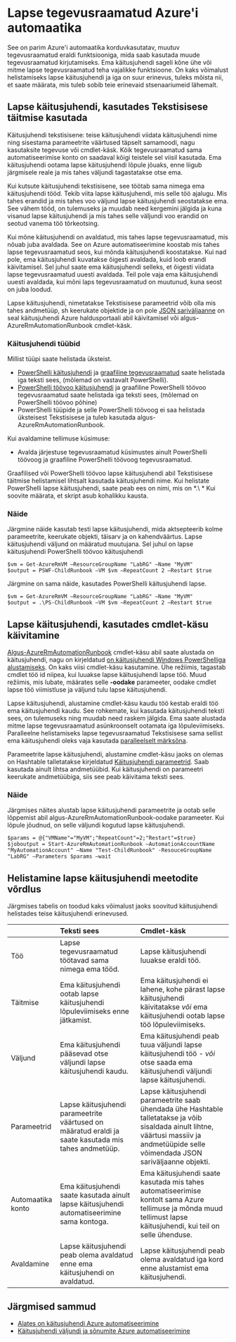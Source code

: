 <properties 
   pageTitle="Lapse tegevusraamatud Azure'i automaatika | Microsoft Azure'i"
   description="Kirjeldatakse neid erinevaid viise Azure'i automaatika lisamine käitusjuhendi alates teise käitusjuhendi ja nende vahel teabe jagamine."
   services="automation"
   documentationCenter=""
   authors="mgoedtel"
   manager="jwhit"
   editor="tysonn" />
<tags 
   ms.service="automation"
   ms.devlang="na"
   ms.topic="article"
   ms.tgt_pltfrm="na"
   ms.workload="infrastructure-services"
   ms.date="08/17/2016"
   ms.author="magoedte;bwren" />

# <a name="child-runbooks-in-azure-automation"></a>Lapse tegevusraamatud Azure'i automaatika

See on parim Azure'i automaatika korduvkasutatav, muutuv tegevusraamatud eraldi funktsiooniga, mida saab kasutada muude tegevusraamatud kirjutamiseks. Ema käitusjuhendi sageli kõne ühe või mitme lapse tegevusraamatud teha vajalikke funktsioone. On kaks võimalust helistamiseks lapse käitusjuhendi ja iga on suur erinevus, tuleks mõista nii, et saate määrata, mis tuleb sobib teie erinevaid stsenaariumeid lähemalt.

##  <a name="invoking-a-child-runbook-using-inline-execution"></a>Lapse käitusjuhendi, kasutades Tekstisisese täitmise kasutada

Käitusjuhendi tekstisisene: teise käitusjuhendi viidata käitusjuhendi nime ning sisestama parameetrite väärtused täpselt samamoodi, nagu kasutaksite tegevuse või cmdlet-käsk.  Kõik tegevusraamatud sama automatiseerimise konto on saadaval kõigi teistele sel viisil kasutada. Ema käitusjuhendi ootama lapse käitusjuhendi lõpule jõuaks, enne liigub järgmisele reale ja mis tahes väljundi tagastatakse otse ema.

Kui kutsute käitusjuhendi tekstisisene, see töötab sama nimega ema käitusjuhendi tööd. Tekib viita lapse käitusjuhendi, mis selle töö ajalugu. Mis tahes erandid ja mis tahes voo väljund lapse käitusjuhendi seostatakse ema. See vähem tööd, on tulemuseks ja muudab need kergemini jälgida ja kuna visanud lapse käitusjuhendi ja mis tahes selle väljundi voo erandid on seotud vanema töö tõrkeotsing.

Kui mõne käitusjuhendi on avaldatud, mis tahes lapse tegevusraamatud, mis nõuab juba avaldada. See on Azure automatiseerimine koostab mis tahes lapse tegevusraamatud seos, kui mõnda käitusjuhendi koostatakse. Kui nad pole, ema käitusjuhendi kuvatakse õigesti avaldada, kuid loob erandi käivitamisel. Sel juhul saate ema käitusjuhendi selleks, et õigesti viidata lapse tegevusraamatud uuesti avaldada. Teil pole vaja ema käitusjuhendi uuesti avaldada, kui mõni laps tegevusraamatud on muutunud, kuna seost on juba loodud.

Lapse käitusjuhendi, nimetatakse Tekstisisese parameetrid võib olla mis tahes andmetüüp, sh keerukate objektide ja on pole [JSON sariväljaanne](automation-starting-a-runbook.md#runbook-parameters) on seal käitusjuhendi Azure haldusportaali abil käivitamisel või algus-AzureRmAutomationRunbook cmdlet-käsk.


### <a name="runbook-types"></a>Käitusjuhendi tüübid

Millist tüüpi saate helistada üksteist.

- [PowerShelli käitusjuhendi](automation-runbook-types.md#powershell-runbooks) ja [graafiline tegevusraamatud](automation-runbook-types.md#graphical-runbooks) saate helistada iga teksti sees, (mõlemad on vastavalt PowerShelli).
- [PowerShelli töövoo käitusjuhendi](automation-runbook-types.md#powershell-workflow-runbooks) ja graafiline PowerShelli töövoo tegevusraamatud saate helistada iga teksti sees, (mõlemad on PowerShelli töövoo põhine)
- PowerShelli tüüpide ja selle PowerShelli töövoog ei saa helistada üksteisest Tekstisisese ja tuleb kasutada algus-AzureRmAutomationRunbook.
    
Kui avaldamine tellimuse küsimuse:

- Avalda järjestuse tegevusraamatud küsimustes ainult PowerShelli töövoog ja graafiline PowerShelli töövoog tegevusraamatud.


Graafilised või PowerShelli töövoo lapse käitusjuhendi abil Tekstisisese täitmise helistamisel lihtsalt kasutada käitusjuhendi nime.  Kui helistate PowerShelli lapse käitusjuhendi, saate peab ees on nimi, mis on *.\\ * Kui soovite määrata, et skript asub kohalikku kausta. 

### <a name="example"></a>Näide

Järgmine näide kasutab testi lapse käitusjuhendi, mida aktsepteerib kolme parameetrite, keerukate objekti, täisarv ja on kahendväärtus. Lapse käitusjuhendi väljund on määratud muutujana.  Sel juhul on lapse käitusjuhendi PowerShelli töövoo käitusjuhendi

    $vm = Get-AzureRmVM –ResourceGroupName "LabRG" –Name "MyVM"
    $output = PSWF-ChildRunbook –VM $vm –RepeatCount 2 –Restart $true

Järgmine on sama näide, kasutades PowerShelli käitusjuhendi lapse.

    $vm = Get-AzureRmVM –ResourceGroupName "LabRG" –Name "MyVM"
    $output = .\PS-ChildRunbook –VM $vm –RepeatCount 2 –Restart $true



##  <a name="starting-a-child-runbook-using-cmdlet"></a>Lapse käitusjuhendi, kasutades cmdlet-käsu käivitamine

[Algus-AzureRmAutomationRunbook](https://msdn.microsoft.com/library/mt603661.aspx) cmdlet-käsu abil saate alustada on käitusjuhendi, nagu on kirjeldatud [on käitusjuhendi Windows PowerShelliga alustamiseks](../automation-starting-a-runbook.md#starting-a-runbook-with-windows-powershell). On kaks viisi cmdlet-käsu kasutamine.  Ühe režiimis, tagastab cmdlet töö id niipea, kui luuakse lapse käitusjuhendi lapse töö.  Muud režiimis, mis lubate, määrates selle **-oodake** parameeter, oodake cmdlet lapse töö viimistluse ja väljund tulu lapse käitusjuhendi.

Lapse käitusjuhendi, alustamine cmdlet-käsu kaudu töö kestab eraldi töö ema käitusjuhendi kaudu. See rohkemate, kui kasutada käitusjuhendi teksti sees, on tulemuseks ning muudab need raskem jälgida. Ema saate alustada mitme lapse tegevusraamatud asünkroonselt ootamata iga lõpuleviimiseks. Paralleelne helistamiseks lapse tegevusraamatud Tekstisisese sama sellist ema käitusjuhendi oleks vaja kasutada [paralleelselt märksõna](automation-powershell-workflow.md#parallel-processing).

Parameetrite lapse käitusjuhendi, alustamine cmdlet-käsu jaoks on olemas on Hashtable talletatakse kirjeldatud [Käitusjuhendi parameetrid](automation-starting-a-runbook.md#runbook-parameters). Saab kasutada ainult lihtsa andmetüübid. Kui käitusjuhendi on parameetri keerukate andmetüübiga, siis see peab käivitama teksti sees.

### <a name="example"></a>Näide

Järgmises näites alustab lapse käitusjuhendi parameetrite ja ootab selle lõppemist abil algus-AzureRmAutomationRunbook-oodake parameeter. Kui lõpule jõudnud, on selle väljundi kogutud lapse käitusjuhendi.

    $params = @{"VMName"="MyVM";"RepeatCount"=2;"Restart"=$true} 
    $joboutput = Start-AzureRmAutomationRunbook –AutomationAccountName "MyAutomationAccount" –Name "Test-ChildRunbook" -ResouceGroupName "LabRG" –Parameters $params –wait


## <a name="comparison-of-methods-for-calling-a-child-runbook"></a>Helistamine lapse käitusjuhendi meetodite võrdlus

Järgmises tabelis on toodud kaks võimalust jaoks soovitud käitusjuhendi helistades teise käitusjuhendi erinevused.

| | Teksti sees| Cmdlet-käsk|
|:---|:---|:---|
|Töö|Lapse tegevusraamatud töötavad sama nimega ema tööd.|Lapse käitusjuhendi luuakse eraldi töö.|
|Täitmise|Ema käitusjuhendi ootab lapse käitusjuhendi lõpuleviimiseks enne jätkamist.|Ema käitusjuhendi ei lahene, kohe pärast lapse käitusjuhendi käivitatakse *või* ema käitusjuhendi ootab lapse töö lõpuleviimiseks.|
|Väljund|Ema käitusjuhendi pääsevad otse väljundi lapse käitusjuhendi kaudu.|Ema käitusjuhendi peab tuua väljundi lapse käitusjuhendi töö *- või* otse saada ema käitusjuhendi väljundi lapse käitusjuhendi.|
|Parameetrid|Lapse käitusjuhendi parameetrite väärtused on määratud eraldi ja saate kasutada mis tahes andmetüüp.|Lapse käitusjuhendi parameetrite saab ühendada ühe Hashtable talletatakse ja võib sisaldada ainult lihtne, väärtusi massiiv ja andmetüüpide selle võimendada JSON sariväljaanne objekti.|
|Automaatika konto|Ema käitusjuhendi saate kasutada ainult lapse käitusjuhendi automatiseerimine sama kontoga.|Ema käitusjuhendi saate kasutada mis tahes automatiseerimise kontolt sama Azure tellimuse ja mõnda muud tellimust lapse käitusjuhendi, kui teil on selle ühenduse.|
|Avaldamine|Lapse käitusjuhendi peab olema avaldatud enne ema käitusjuhendi on avaldatud.|Lapse käitusjuhendi peab olema avaldatud iga kord enne alustamist ema käitusjuhendi.|

## <a name="next-steps"></a>Järgmised sammud

- [Alates on käitusjuhendi Azure automatiseerimine](automation-starting-a-runbook.md)
- [Käitusjuhendi väljundi ja sõnumite Azure automatiseerimine](automation-runbook-output-and-messages.md)
